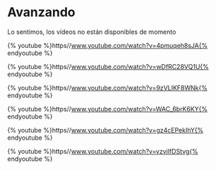 
# Avanzando

Lo sentimos, los vídeos no están disponibles de momento

{% youtube %}https//www.youtube.com/watch?v=4pmuqeh8sJA{% endyoutube %}


{% youtube %}https//www.youtube.com/watch?v=wDfRC28VQ1U{% endyoutube %}


{% youtube %}https//www.youtube.com/watch?v=9zVLIKF8WNk{% endyoutube %}


{% youtube %}https//www.youtube.com/watch?v=WAC_6brK6KY{% endyoutube %}


{% youtube %}https//www.youtube.com/watch?v=gz4cEPekIhY{% endyoutube %}


{% youtube %}https//www.youtube.com/watch?v=vzvilfDStvg{% endyoutube %}







